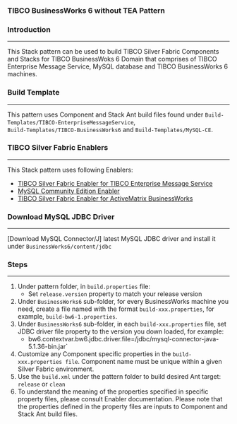 ### TIBCO BusinessWorks 6 without TEA Pattern

### Introduction
--------------------------------------
This Stack pattern can be used to build TIBCO Silver Fabric Components and Stacks for TIBCO BusinessWoks 6 Domain that comprises of 
TIBCO Enterprise Message Service, MySQL database and TIBCO BusinessWorks 6 machines.

### Build Template
--------------------------

This pattern uses Component and Stack Ant build files found under  `Build-Templates/TIBCO-EnterpriseMessageService`,  
`Build-Templates/TIBCO-BusinessWorks6` and `Build-Templates/MySQL-CE`.

### TIBCO Silver Fabric Enablers
-------------------------------------------------

This Stack pattern uses following Enablers:

 * [TIBCO Silver Fabric Enabler for TIBCO Enterprise Message Service]
 * [MySQL Community Edition Enabler] 
 * [TIBCO Silver Fabric Enabler for ActiveMatrix BusinessWorks]

### Download MySQL JDBC Driver
--------------------------------------------
[Download MySQL Connector/J] latest MySQL JDBC driver and install it under `BusinessWorks6/content/jdbc`

### Steps
--------------------------------------
1. Under pattern folder, in  `build.properties` file:
	* Set `release.version` property to match your release version
2. Under `BusinessWorks6`  sub-folder, for every BusinessWorks  machine you need, create a file named with the format `build-xxx.properties`, for example, `build-bw6-1.properties`. 
3. Under `BusinessWorks6`  sub-folder, in each `build-xxx.properties` file, set JDBC driver file property to the version you down loaded, for example:
	* bw6.contextvar.bw6.jdbc.driver.file=/jdbc/mysql-connector-java-5.1.36-bin.jar`
4. Customize any Component specific properties in the `build-xxx.properties file`. Component name  must be unique within a given Silver Fabric environment.
5. Use the `build.xml` under the pattern folder to build desired Ant target: `release` or `clean`
6. To understand the meaning of the properties specified in specific property files, please consult Enabler documentation. 
Please note that the properties defined in the  property files are inputs to Component and Stack Ant build files.

[TIBCO Silver Fabric Enabler for TIBCO Enterprise Message Service]: <https://docs.tibco.com/products/tibco-silver-fabric-enabler-for-tibco-enterprise-message-service-2-1-0>
[TIBCO Silver Fabric Enabler for ActiveMatrix BusinessWorks]: <https://docs.tibco.com/products/tibco-silver-fabric-enabler-for-activematrix-businessworks-3-1-0>
[MySQL Community Edition Enabler]: <https://github.com/fabrician/mysql-ce-enabler>
[TIBCO Silver Fabric Developer's Guide]:<https://docs.tibco.com/pub/silver_fabric/5.7.1/doc/pdf/TIB_silver_fabric_5.7.1_developers_guide.pdf>